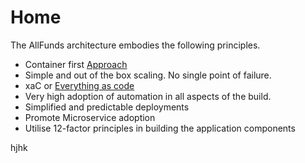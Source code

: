 # Home

The AllFunds architecture embodies the following principles.

 - Container first [Approach]( https://www.docker.com/blog/5-benefits-of-a-container-first-approach-to-software-development/)
 - Simple and out of the box scaling. No single point of failure.
 - xaC or [Everything as code](https://www.techtarget.com/searchitoperations/tip/What-it-means-to-do-everything-as-code-in-IT-operations)
 - Very high adoption of automation in all aspects of the build.
 - Simplified and predictable deployments
 - Promote Microservice adoption
 - Utilise 12-factor principles in building the application components

hjhk

